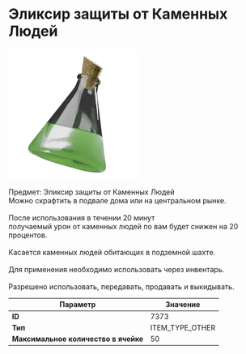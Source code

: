 # Эликсир защиты от Каменных Людей

![Item Image](../img/7373.webp?raw=true)

Предмет: Эликсир защиты от Каменных Людей<br>Можно скрафтить в подвале дома или на центральном рынке.<br><br>После использования в течении 20 минут<br>получаемый урон от каменных людей по вам будет снижен на 20 процентов.<br><br>Касается каменных людей обитающих в подземной шахте.<br><br>Для применения необходимо использовать через инвентарь.<br><br>Разрешено использовать, передавать, продавать и выкидывать.


| Параметр | Значение |
|----------|----------|
| **ID** | 7373 |
| **Тип** | ITEM_TYPE_OTHER |
| **Максимальное количество в ячейке** | 50 |

